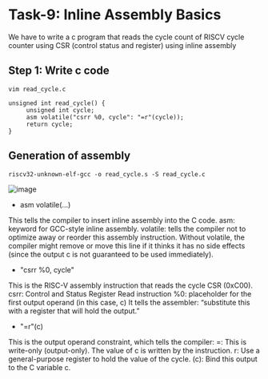 # Task-9: Inline Assembly Basics
We have to write a c program that reads the cycle count of RISCV cycle counter using CSR (control status and register) using inline assembly

## Step 1: Write c code
```
vim read_cycle.c

unsigned int read_cycle() {
     unsigned int cycle;
     asm volatile("csrr %0, cycle": "=r"(cycle));
     return cycle;
}
```
## Generation of assembly
```
riscv32-unknown-elf-gcc -o read_cycle.s -S read_cycle.c
```
![image](https://github.com/user-attachments/assets/1a344856-bae8-4e21-8fc6-90e5231dc42b)

* asm volatile(...)

This tells the compiler to insert inline assembly into the C code.
asm: keyword for GCC-style inline assembly.
volatile: tells the compiler not to optimize away or reorder this assembly instruction.
Without volatile, the compiler might remove or move this line if it thinks it has no side effects (since the output c is not guaranteed to be used immediately).

* "csrr %0, cycle"

This is the RISC-V assembly instruction that reads the cycle CSR (0xC00).
csrr: Control and Status Register Read instruction
%0: placeholder for the first output operand (in this case, c)
It tells the assembler: “substitute this with a register that will hold the output.”

* "=r"(c)

This is the output operand constraint, which tells the compiler:
=: This is write-only (output-only). The value of c is written by the instruction.
r: Use a general-purpose register to hold the value of the cycle.
(c): Bind this output to the C variable c.
